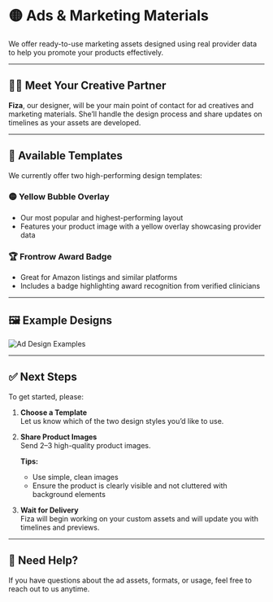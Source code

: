 # 🟡 Ads & Marketing Materials

We offer ready-to-use marketing assets designed using real provider data to help you promote your products effectively.

---

## 👩‍🎨 Meet Your Creative Partner

**Fiza**, our designer, will be your main point of contact for ad creatives and marketing materials. She’ll handle the design process and share updates on timelines as your assets are developed.

---

## 📐 Available Templates

We currently offer two high-performing design templates:

### 🟡 Yellow Bubble Overlay
- Our most popular and highest-performing layout  
- Features your product image with a yellow overlay showcasing provider data

### 🏆 Frontrow Award Badge
- Great for Amazon listings and similar platforms  
- Includes a badge highlighting award recognition from verified clinicians

---

## 🖼️ Example Designs

![Ad Design Examples](../../../Downloads/Ad%20Images/CCAds.png)

---

## ✅ Next Steps

To get started, please:

1. **Choose a Template**  
   Let us know which of the two design styles you’d like to use.

2. **Share Product Images**  
   Send 2–3 high-quality product images.

   **Tips:**
   - Use simple, clean images  
   - Ensure the product is clearly visible and not cluttered with background elements

3. **Wait for Delivery**  
   Fiza will begin working on your custom assets and will update you with timelines and previews.

---

## 💬 Need Help?

If you have questions about the ad assets, formats, or usage, feel free to reach out to us anytime.
